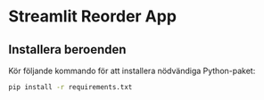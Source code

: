 # Streamlit Reorder App

## Installera beroenden
Kör följande kommando för att installera nödvändiga Python-paket:
```bash
pip install -r requirements.txt
